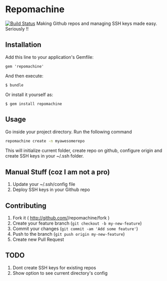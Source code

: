 # Repomachine
[![Build Status](https://travis-ci.org/mayuroks/repomachine.svg?branch=v0.3.0-fix)](https://travis-ci.org/mayuroks/repomachine)
Making Github repos and managing SSH keys made easy. Seriously !!
## Installation

Add this line to your application's Gemfile:

    gem 'repomachine'

And then execute:

    $ bundle

Or install it yourself as:

    $ gem install repomachine

## Usage
Go inside your project directory. Run the following command
```bash
repomachine create -n myawesomerepo
```
This will initialize current folder, create repo on github, configure origin and 
create SSH keys in your ~/.ssh folder.

## Manual Stuff (coz I am not a pro)

1. Update your ~/.ssh/config file
2. Deploy SSH keys in your Github repo 

## Contributing

1. Fork it ( http://github.com/<my-github-username>/repomachine/fork )
2. Create your feature branch (`git checkout -b my-new-feature`)
3. Commit your changes (`git commit -am 'Add some feature'`)
4. Push to the branch (`git push origin my-new-feature`)
5. Create new Pull Request

## TODO
1. Dont create SSH keys for existing repos
2. Show option to see current directory's config
